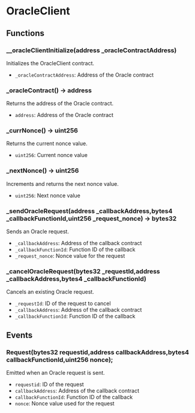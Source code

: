 # OracleClient

## Functions

### \_\_oracleClientInitialize(address \_oracleContractAddress)

Initializes the OracleClient contract.

- `_oracleContractAddress`: Address of the Oracle contract

### \_oracleContract() -> address

Returns the address of the Oracle contract.

- `address`: Address of the Oracle contract

### \_currNonce() -> uint256

Returns the current nonce value.

- `uint256`: Current nonce value

### \_nextNonce() -> uint256

Increments and returns the next nonce value.

- `uint256`: Next nonce value

### \_sendOracleRequest(address \_callbackAddress,bytes4 \_callbackFunctionId,uint256 \_request_nonce) -> bytes32

Sends an Oracle request.

- `_callbackAddress`: Address of the callback contract
- `_callbackFunctionId`: Function ID of the callback
- `_request_nonce`: Nonce value for the request

### \_cancelOracleRequest(bytes32 \_requestId,address \_callbackAddress,bytes4 \_callbackFunctionId)

Cancels an existing Oracle request.

- `_requestId`: ID of the request to cancel
- `_callbackAddress`: Address of the callback contract
- `_callbackFunctionId`: Function ID of the callback

## Events

### Request(bytes32 requestid,address callbackAddress,bytes4 callbackFunctionId,uint256 nonce);

Emitted when an Oracle request is sent.

- `requestid`: ID of the request
- `callbackAddress`: Address of the callback contract
- `callbackFunctionId`: Function ID of the callback
- `nonce`: Nonce value used for the request